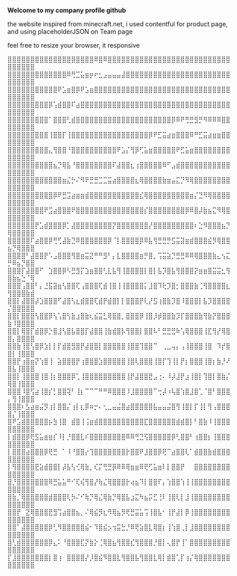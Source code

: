<b>Welcome to my company profile github</b>

the website inspired from minecraft.net, i used contentful for product page, and using placeholderJSON on Team page

feel free to resize your browser, it responsive

⣿⣿⣿⣿⣿⣿⣿⣿⣿⣿⣿⣿⣿⣿⣿⣿⣿⣿⣿⠿⣿⠿⣿⣿⣿⣿⣿⣿⣿⣿⣿⣿⣿⣿⣿⣿⣿⣿⣿⣿⣿⣿⣿⣿⣿⣿⣿⣿⣿⣿⣿⣿⣿⣿⣿
⣿⣿⣿⣿⣿⣿⣿⣿⣿⣿⣿⣿⣿⠿⢛⣉⣥⣶⡶⠖⣂⣠⣤⣤⣤⣼⣿⣿⣿⣿⣿⣿⣿⣿⣿⣿⣿⣿⣿⣿⣿⣿⣿⣿⣿⣿⣿⣿⣿⣿⣿⣿⣿⣿⣿
⣿⣿⣿⣿⣿⣿⣿⣿⣿⣿⣿⠟⣡⣶⣿⡿⠟⣡⣶⣿⣿⣿⣿⣿⣿⣿⣿⣿⣿⣿⣿⣿⣿⣿⣿⣿⣿⣿⣿⣿⣿⣿⣿⣿⣿⣿⣿⣿⣿⣿⣿⣿⣿⣿⣿
⣿⣿⣿⣿⣿⣿⣿⣿⣿⡿⢡⣾⣿⣿⠏⣴⣿⣿⣿⣿⣿⣿⣿⣿⣿⣿⣿⣿⣿⣿⣿⣿⣿⣿⣿⣿⣿⣿⣿⣿⣿⣿⣿⣿⣿⣿⣿⣿⣿⣿⣿⣿⣿⣿⣿
⣿⣿⣿⣿⣿⣿⣿⣿⣿⠁⣿⣿⣿⢃⣾⣿⣿⣿⣿⣿⣿⣿⣿⣿⣿⣿⣿⣿⣿⣿⣿⣿⣿⣿⣿⣿⡿⠿⠟⢛⣛⣻⡛⠻⠿⠿⠿⣿⣿⣿⣿⣿⣿⣿⣿
⣿⣿⣿⣿⣿⣿⣿⣿⣿⢸⣿⣿⡏⢸⣿⣿⣿⣿⣿⣿⣿⣿⣿⣿⣿⣿⣿⣿⣿⣿⣿⡿⠟⣋⣭⣴⣶⣿⣿⣿⠿⠛⣋⣭⣴⣶⣶⣿⣿⣿⣿⣿⣿⣿⣿
⣿⣿⣿⣿⣿⣿⣿⣿⣿⣄⢻⣿⣿⠘⣿⣿⣿⣿⣿⣿⣿⣿⣿⣿⠟⣡⡌⢻⡿⢋⣥⣶⣿⣿⣿⣿⣿⠟⣋⣥⣶⣿⣿⣿⣿⣿⣿⣿⣿⣿⣿⣿⣿⣿⣿
⣿⣿⣿⣿⣿⣿⣿⣿⣿⣿⣦⡙⢿⣧⠘⣿⣿⣿⣿⣿⣿⣿⣿⠏⣼⣿⣿⣆⢰⣿⣿⣿⣿⣿⠿⠋⣠⣾⣿⣿⣿⣿⣿⣿⣿⣿⣿⣿⣿⣿⣿⣿⣿⣿⣿
⣿⣿⣿⣿⣿⣿⣿⣿⣿⣿⣿⣿⣶⣌⡓⠌⠻⠟⣛⣛⣉⣉⣭⣴⣿⣿⣿⣿⣆⢿⣿⣿⣿⣿⣷⣶⣤⣍⡙⠻⢿⣿⣿⣿⣿⣿⣿⣿⣿⣿⣿⣿⣿⣿⣿
⣿⣿⣿⣿⣿⣿⣿⣿⣿⣿⡿⠟⣛⣩⣴⣶⣶⣾⣿⣿⣿⣿⣿⣿⣿⣿⣿⣿⣿⣎⢿⣿⣿⣿⣿⣿⣿⣿⣿⣿⣶⡌⣙⠻⢿⣿⣿⣿⣿⣿⣿⣿⣿⣿⣿
⣿⣿⣿⣿⣿⣿⣿⣿⠟⣩⣴⣿⣿⣿⠟⣿⣿⣿⣿⣿⣿⣿⣿⣿⣿⣿⣿⣿⣿⣿⡎⣿⣿⣿⣿⣿⣿⣿⣿⡿⠿⣿⡼⣷⣦⣍⠻⢿⣿⣿⣿⣿⣿⣿⣿
⣿⣿⣿⣿⣿⣿⡟⣡⣾⣿⣿⣿⡿⡁⣼⣿⣿⣿⣿⣿⣿⣿⣿⡝⣿⣿⣿⣿⣿⣿⣿⡜⣿⣿⣿⣿⣿⣿⣿⣿⣿⠆⣑⠻⣿⣿⣿⣦⡙⢿⣿⣿⣿⣿⣿
⣿⣿⣿⣿⣿⠏⣴⣿⣿⡿⢛⢋⣼⣷⣙⠿⣿⣿⣿⣿⣿⣿⡿⠈⡇⣿⣿⣿⣿⡿⠿⣧⢻⣛⣛⡛⣫⣭⣽⣶⣾⣿⣿⣿⣮⡻⢿⣿⣿⣦⡙⢿⣿⣿⣿
⣿⣿⣿⣿⠃⣼⣿⣿⡟⠡⣠⣿⣿⣿⢻⣿⣶⣭⣝⠛⠛⣻⠃⡄⣇⣿⣿⣿⣿⣶⡛⣿⡀⢩⣭⣵⡙⣛⣛⠿⠿⢿⣿⣿⣿⣷⣄⢢⣍⡛⠿⣦⡙⣿⣿
⣿⣿⣿⡏⣼⣿⣿⠋⠀⣱⣿⣿⡿⠣⣛⣻⡍⣱⣶⣿⣿⢃⣇⣧⢻⢸⣿⣿⣿⣿⡇⣿⡇⣧⡹⣿⣧⢻⣿⣿⣿⡝⣶⣶⣿⣭⣭⣂⢻⣿⣷⣦⣑⠈⢿
⣿⣿⣿⢠⣿⣿⠃⡄⣘⣯⣽⣶⢣⣿⣿⢏⢠⣿⣿⣿⢏⣾⢸⣿⢸⢸⣿⣿⣿⣿⡅⣸⣿⠹⢗⡹⣿⡂⣿⣿⣿⣷⢈⢻⣿⣿⣿⣿⣆⢻⣿⣿⣿⣷⣾
⣿⣿⡇⣼⣿⣿⡼⣱⣿⣿⣿⠋⣼⣿⢣⣆⣾⣿⣿⢏⣾⡟⣾⣿⡇⡇⣿⣿⣿⡟⢇⡜⣫⢰⣿⣷⡹⣿⠸⣿⣿⣿⡇⣧⡹⣿⣿⣿⣿⡌⣿⣿⣿⣿⣿
⣿⣿⡇⣿⣿⣿⢣⣿⣿⡿⢣⢡⣿⢣⣷⣰⣿⣷⢆⣮⣭⣃⢿⣿⣿⡀⣿⣿⣿⡿⢸⣿⡸⡾⣿⣿⣷⡹⡏⣿⣿⣿⣷⢻⣷⡝⣿⣿⣿⣷⠸⣿⣿⣿⣿
⣿⣿⡇⢿⣿⡏⣾⣿⡿⡑⣿⣸⢣⣿⣧⣿⣿⡏⣼⣿⣿⢸⣷⣾⣿⡧⢻⣿⣿⡇⣿⣿⠧⠃⣛⣛⣛⠷⢡⢿⣿⣿⣿⢸⣏⢻⡜⢿⣿⣿⡄⣿⣿⣿⣿
⣿⣿⣷⢸⣿⢣⣿⡿⣱⡇⡇⡏⣾⣿⣻⣿⡟⣼⣿⣿⡇⣿⣿⣿⣿⣿⢸⣿⣿⢹⣿⣿⠉⠀⢀⣀⢤⡄⢠⢸⣿⣿⣿⢸⣿⠀⠹⡞⣿⣿⡇⢸⣿⣿⣿
⣿⣿⡟⢰⣿⣶⡝⢱⣿⢸⠀⣵⣿⣿⣿⡟⢰⣿⣿⣿⣱⣿⣿⣿⣿⣿⢸⣿⢇⣿⣿⣿⢸⣿⡏⢹⢸⡇⡟⡆⣿⣿⣿⢸⣿⡆⣷⡘⠜⣿⣧⢸⣿⣿⣿
⣿⣿⡇⢸⣿⣿⣿⢸⣿⢸⡆⣿⣿⣿⡿⢁⢸⣿⣿⣿⣿⣿⣿⣿⣿⣿⢸⡟⣼⣿⣿⣟⣠⢐⠄⠸⡼⣸⡟⣰⢸⣿⡇⢹⣿⡇⣿⣷⡌⢿⣿⢸⣿⣿⣿
⣿⣿⣿⠸⣿⢫⣴⢸⣿⡎⡃⣿⣿⢽⠃⢸⡆⠉⠉⠉⠛⠛⠿⣿⣿⣿⠸⣸⣿⣿⣿⣿⠉⢒⡼⠰⢧⣿⢱⣿⣸⣿⢁⠈⣿⠃⣿⣿⣿⡄⢻⢸⣿⣿⣿
⣿⣿⣿⠆⣣⣴⣶⣬⡻⢰⡇⣿⣿⡌⢰⡇⣆⡿⠶⡒⠄⢂⣀⣤⣬⣿⣴⣿⣿⣿⣿⣿⣧⣤⣤⣬⣿⢻⢸⣿⡇⡏⢸⡇⢻⢠⣿⣿⣿⣿⡌⢸⣿⣿⣿
⣿⠟⣡⣾⣿⣿⣿⣿⣿⡦⣳⢸⣿⠀⣾⣿⢸⢨⣶⣾⣿⣿⣿⣿⣿⣿⣿⣿⣿⣿⣏⣿⣿⣿⣿⣿⣿⣾⣾⣿⡇⠃⣿⣷⠸⢸⣿⣿⣿⣿⣿⣿⣿⣿⣿
⡇⣾⣿⣿⡿⢟⣫⣥⣶⣶⡎⠸⡇⡘⣿⣿⣇⠎⣿⣿⣿⣿⣿⣿⣿⣿⠿⠿⢛⣙⢫⣿⣿⣿⣿⣿⡿⢃⣿⣿⠃⢰⣿⣿⡆⢸⣿⣿⣿⣿⣿⣿⣿⣿⣿
⡇⣿⣿⣿⣴⣿⣿⣿⡿⢟⣛⠀⠁⠸⠘⣿⣿⡔⢹⣿⣿⣿⣿⣿⣿⣿⡗⣿⣿⠟⣸⣿⣿⡿⢟⠉⣴⣿⣿⢇⠁⣾⣿⣿⣷⣾⣿⣿⣿⣿⣿⣿⣿⣿⣿
⡇⢻⣿⣿⣿⣿⣟⣵⣾⣿⣿⡇⡼⣧⢣⢊⢿⣷⡀⢎⡍⢛⣛⡿⠿⠿⢿⣶⣶⠿⢟⢋⣥⣶⠇⡇⣿⣿⡟⠀⠀⣿⣿⣿⣿⣿⣿⣿⣿⣿⣿⣿⣿⣿⣿
⣿⡘⣿⣿⣿⣿⣿⣿⣿⠿⣛⣥⣥⠛⠊⢏⢮⢻⣿⡜⢷⣌⢿⣿⣿⣿⡗⢴⣦⠹⡇⣿⣿⠏⡄⢱⣿⣿⢱⢸⢸⣿⣿⣿⣿⣿⣿⣿⣿⣿⣿⣿⣿⣿⣿
⣿⣷⡈⢿⣿⣿⣿⣿⣿⣾⣿⣿⣿⢇⡳⠌⠊⢷⡙⢿⣌⢿⣷⡙⢿⣿⣧⣰⣍⠳⣦⡭⣋⢘⠇⢸⣿⢇⡇⣸⢸⣿⣿⣿⣿⣿⣿⣿⣿⣿⣿⣿⣿⣿⣿
⣿⣿⡟⠀⣝⢿⣿⣿⣿⣟⣻⢩⣴⣿⣿⣦⡀⠌⢿⣮⡻⣆⠻⢿⣦⡻⢟⣛⣭⣥⢩⢸⣿⣧⠂⢸⡟⣼⡇⡿⢸⣿⣿⣿⣿⣿⣿⣿⣿⣿⣿⣿⣿⣿⣿
⣿⣿⠁⣼⣿⣿⣿⣿⣿⡿⢃⠻⣿⣿⣿⣿⣿⣮⠂⠹⣿⣮⡢⢲⣭⣓⡘⠿⢟⣵⣿⣇⢿⣿⡆⢸⢱⣿⢀⡇⣸⣿⣿⣿⣿⣿⣿⣿⣿⣿⣿⣿⣿⣿⣿
⣿⢃⣾⣿⣿⣿⣿⣿⣿⡿⣄⠅⠘⣿⣿⣿⣏⡝⣷⡕⢈⢿⣿⣦⢻⣿⣿⣎⢻⣿⣿⣿⡘⣿⡇⢄⣿⡟⢸⠁⣿⣿⣿⣿⣿⣿⣿⣿⣿⣿⣿⣿⣿⣿⣿
⡏⣸⣿⣿⣿⣿⣿⣿⣿⡇⣿⢰⠀⣿⣿⣿⣿⡜⡸⣿⣮⠻⣿⣿⣇⢻⣿⣿⣧⢻⣿⣿⣇⢿⡇⣾⣿⢁⡏⢰⡌⢿⣿⣿⣿⣿⣿⣿⣿⣿⣿⣿⣿⣿⣿
